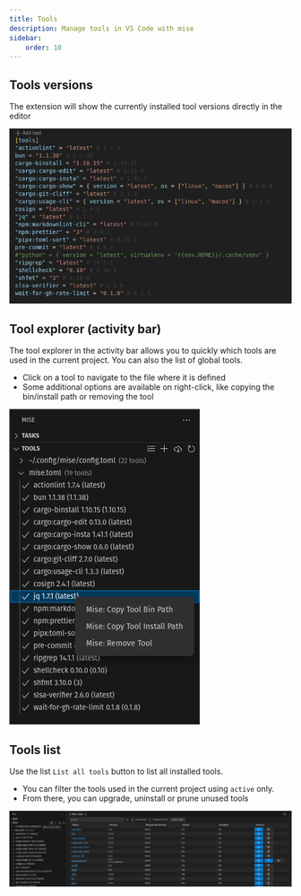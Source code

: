 ```yaml
---
title: Tools
description: Manage tools in VS Code with mise
sidebar:
    order: 10
---
```


## Tools versions

The extension will show the currently installed tool versions directly in the
editor

![tools-decoration.png](../../assets/tools-decoration.png)

## Tool explorer (activity bar)

The tool explorer in the activity bar allows you to quickly which tools are used
in the current project. You can also the list of global tools.

- Click on a tool to navigate to the file where it is defined
- Some additional options are available on right-click, like copying the
  bin/install path or removing the tool

![img.png](../../assets/tools-activity-bar.png)

## Tools list

Use the list `List all tools` button to list all installed tools.

- You can filter the tools used in the current project using `active` only.
- From there, you can upgrade, uninstall or prune unused tools

![tools-list.png](../../assets/tools-list.png)
